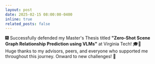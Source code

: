 ```yaml
---
layout: post
date: 2025-02-15 08:00:00-0400
inline: true
related_posts: false
---
```


:fireworks: Successfully defended my Master's Thesis titled **"Zero-Shot Scene Graph Relationship Prediction using VLMs"** at Virginia Tech! 🎓🧠  
Huge thanks to my advisors, peers, and everyone who supported me throughout this journey. Onward to new challenges! 🚀
